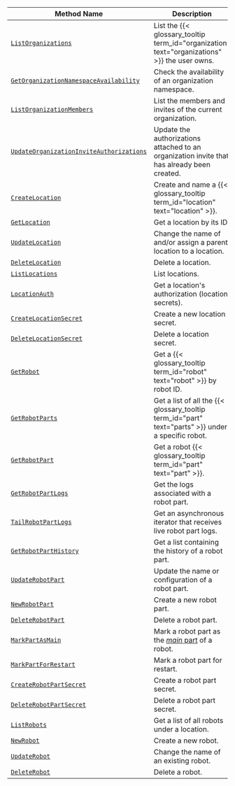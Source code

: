 <!-- prettier-ignore -->
Method Name | Description
----------- | -----------
[`ListOrganizations`](/program/apis/cloud/#listorganizations) | List the {{< glossary_tooltip term_id="organization" text="organizations" >}} the user owns.
[`GetOrganizationNamespaceAvailability`](/program/apis/cloud/#getorganizationnamespaceavailability) | Check the availability of an organization namespace.
[`ListOrganizationMembers`](/program/apis/cloud/#listorganizationmembers) | List the members and invites of the current organization.
[`UpdateOrganizationInviteAuthorizations`](/program/apis/cloud/#updateorganizationinviteauthorizations) | Update the authorizations attached to an organization invite that has already been created.
[`CreateLocation`](/program/apis/cloud/#createlocation) | Create and name a {{< glossary_tooltip term_id="location" text="location" >}}.
[`GetLocation`](/program/apis/cloud/#getlocation) | Get a location by its ID.
[`UpdateLocation`](/program/apis/cloud/#updatelocation ) | Change the name of and/or assign a parent location to a location.
[`DeleteLocation`](/program/apis/cloud/#deletelocation ) | Delete a location.
[`ListLocations`](/program/apis/cloud/#listlocations ) | List locations.
[`LocationAuth`](/program/apis/cloud/#locationauth ) | Get a location's authorization (location secrets).
[`CreateLocationSecret`](/program/apis/cloud/#createlocationsecret ) | Create a new location secret.
[`DeleteLocationSecret`](/program/apis/cloud/#deletelocationsecret ) | Delete a location secret.
[`GetRobot`](/program/apis/cloud/#getrobot ) | Get a {{< glossary_tooltip term_id="robot" text="robot" >}} by robot ID.
[`GetRobotParts`](/program/apis/cloud/#getrobotparts ) | Get a list of all the {{< glossary_tooltip term_id="part" text="parts" >}} under a specific robot.
[`GetRobotPart`](/program/apis/cloud/#getrobotpart ) | Get a robot {{< glossary_tooltip term_id="part" text="part" >}}.
[`GetRobotPartLogs`](/program/apis/cloud/#getrobotpartlogs ) | Get the logs associated with a robot part.
[`TailRobotPartLogs`](/program/apis/cloud/#tailrobotpartlogs ) | Get an asynchronous iterator that receives live robot part logs.
[`GetRobotPartHistory`](/program/apis/cloud/#getrobotparthistory ) | Get a list containing the history of a robot part.
[`UpdateRobotPart`](/program/apis/cloud/#updaterobotpart ) | Update the name or configuration of a robot part.
[`NewRobotPart`](/program/apis/cloud/#newrobotpart ) | Create a new robot part.
[`DeleteRobotPart`](/program/apis/cloud/#deleterobotpart ) | Delete a robot part.
[`MarkPartAsMain`](/program/apis/cloud/#markpartasmain ) | Mark a robot part as the [_main_ part](/manage/parts-and-remotes/#robot-parts) of a robot.
[`MarkPartForRestart`](/program/apis/cloud/#markpartforrestart ) | Mark a robot part for restart.
[`CreateRobotPartSecret`](/program/apis/cloud/#createrobotpartsecret ) | Create a robot part secret.
[`DeleteRobotPartSecret`](/program/apis/cloud/#deleterobotpartsecret ) | Delete a robot part secret.
[`ListRobots`](/program/apis/cloud/#listrobots ) | Get a list of all robots under a location.
[`NewRobot`](/program/apis/cloud/#newrobot ) | Create a new robot.
[`UpdateRobot`](/program/apis/cloud/#updaterobot ) | Change the name of an existing robot.
[`DeleteRobot`](/program/apis/cloud/#deleterobot ) | Delete a robot.
